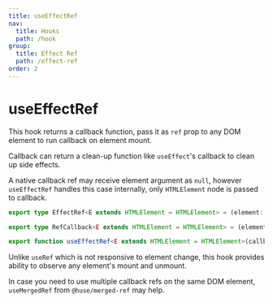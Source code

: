 ```yaml
---
title: useEffectRef
nav:
  title: Hooks
  path: /hook
group:
  title: Effect Ref
  path: /effect-ref
order: 2
---
```


# useEffectRef

This hook returns a callback function, pass it as `ref` prop to any DOM element to run callback on element mount.

Callback can return a clean-up function like `useEffect`'s callback to clean up side effects.

A native callback ref may receive element argument as `null`, however `useEffectRef` handles this case internally,
only `HTMLElement` node is passed to callback.

```typescript
export type EffectRef<E extends HTMLElement = HTMLElement> = (element: E | null) => void;

export type RefCallback<E extends HTMLElement = HTMLElement> = (element: E) => (() => void) | void;

export function useEffectRef<E extends HTMLElement = HTMLElement>(callback: RefCallback<E>): EffectRef<E>;
```

Unlike `useRef` which is not responsive to element change, this hook provides ability to observe any element's mount and unmount.

In case you need to use multiple callback refs on the same DOM element, `useMergedRef` from `@huse/merged-ref` may help.

<code src='./demo/useEffectRef.tsx'>
